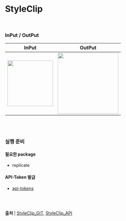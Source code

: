 # StyleClip

<br>

### InPut / OutPut

InPut | OutPut
--|--
<img src="https://github.com/VIP-Projects/V-Fit/assets/53934639/11cfafe3-1300-4e1f-a962-71c72e503526" style="width:150px">|<img width="200" src="https://github.com/VIP-Projects/V-Fit/assets/53934639/62da4d38-19ee-499b-b925-49b4d6ee04ea" algin="right">


<br><br>


### 실행 준비
#### 필요한 package
- replicate


#### API-Token 발급
- [api-tokens](https://replicate.com/account/api-tokens)





<br><br>

<b>출처</b> | [StyleClip_GIT](https://github.com/orpatashnik/StyleCLIP), [StyleClip_API](https://replicate.com/orpatashnik/styleclip/api) 
